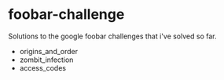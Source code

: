 foobar-challenge
================
Solutions to the google foobar challenges that i've solved so far.

* origins_and_order
* zombit_infection
* access_codes 

